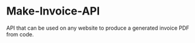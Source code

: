 # Make-Invoice-API
API that can be used on any website to produce a generated invoice PDF from code.
